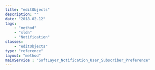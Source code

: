 ```yaml
---
title: "editObjects"
description: ""
date: "2018-02-12"
tags:
    - "method"
    - "sldn"
    - "Notification"
classes:
    - "editObjects"
type: "reference"
layout: "method"
mainService : "SoftLayer_Notification_User_Subscriber_Preference"
---
```

